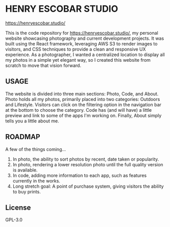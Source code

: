 # HENRY ESCOBAR STUDIO
https://henryescobar.studio/

This is the code repository for https://henryescobar.studio/, my personal website showcasing photography and current development projects. It was built using the React framework, leveraging AWS S3 to render images to visitors, and CSS techniques to provide a clean and responsive UX experience. As a photographer, I wanted a centralized location to display all my photos in a simple yet elegant way, so I created this website from scratch to move that vision forward.

## USAGE

The website is divided into three main sections: Photo, Code, and About. Photo holds all my photos, primarily placed into two categories: Outdoors and Lifestyle. Visitors can click on the filtering option in the navigation bar at the bottom to choose the category. Code has (and will have) a little preview and link to some of the apps I'm working on. Finally, About simply tells you a little about me.

## ROADMAP

A few of the things coming...

1. In photo, the ability to sort photos by recent, date taken or popularity.
2. In photo, rendering a lower resolution photo until the full quality version is available.
3. In code, adding more information to each app, such as features currently in the works.
4. Long stretch goal: A point of purchase system, giving visitors the ability to buy prints.

## License

GPL-3.0
